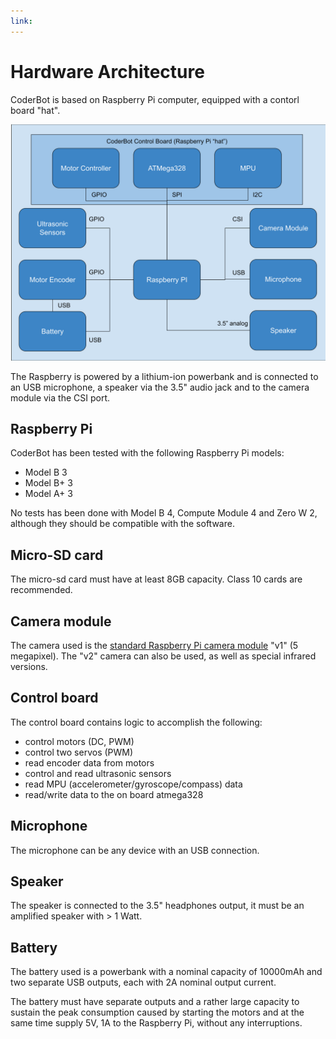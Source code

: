 ```yaml
---
link: 
---
```

# Hardware Architecture

CoderBot is based on Raspberry Pi computer, equipped with a contorl board "hat".

![hardware diagram](./images/CoderBot_Hardware_Architecture.svg)

The Raspberry is powered by a lithium-ion powerbank and is connected to an USB microphone, a speaker via the 3.5" audio jack and to the camera module via the CSI port.

## Raspberry Pi

CoderBot has been tested with the following Raspberry Pi models:
- Model B 3
- Model B+ 3
- Model A+ 3

No tests has been done with Model B 4, Compute Module 4 and Zero W 2, although they should be compatible with the software.

## Micro-SD card

The micro-sd card must have at least 8GB capacity. Class 10 cards are recommended.

## Camera module

The camera used is the [standard Raspberry Pi camera module](https://www.raspberrypi.com/documentation/accessories/camera.html) "v1" (5 megapixel). The "v2" camera can also be used, as well as special infrared versions.

## Control board

The control board contains logic to accomplish the following:
- control motors (DC, PWM)
- control two servos (PWM)
- read encoder data from motors
- control and read ultrasonic sensors
- read MPU (accelerometer/gyroscope/compass) data
- read/write data to the on board atmega328 

## Microphone

The microphone can be any device with an USB connection.

## Speaker

The speaker is connected to the 3.5" headphones output, it must be an amplified speaker with > 1 Watt.

## Battery

The battery used is a powerbank with a nominal capacity of 10000mAh and two separate USB outputs, each with 2A nominal output current.

The battery must have separate outputs and a rather large capacity to sustain the peak consumption caused by starting the motors and at the same time supply 5V, 1A to the Raspberry Pi, without any interruptions.
